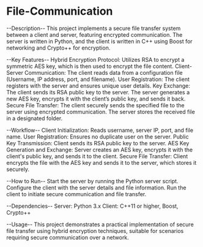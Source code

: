 # File-Communication
--Description--
This project implements a secure file transfer system between a client and server, featuring encrypted communication. The server is written in Python, and the client is written in C++ using Boost for networking and Crypto++ for encryption.

--Key Features--
Hybrid Encryption Protocol: Utilizes RSA to encrypt a symmetric AES key, which is then used to encrypt the file content.
Client-Server Communication: The client reads data from a configuration file (Username, IP address, port, and filename).
User Registration: The client registers with the server and ensures unique user details.
Key Exchange: The client sends its RSA public key to the server. The server generates a new AES key, encrypts it with the client’s public key, and sends it back.
Secure File Transfer: The client securely sends the specified file to the server using encrypted communication. The server stores the received file in a designated folder.

--Workflow--
Client Initialization: Reads username, server IP, port, and file name.
User Registration: Ensures no duplicate user on the server.
Public Key Transmission: Client sends its RSA public key to the server.
AES Key Generation and Exchange: Server creates an AES key, encrypts it with the client's public key, and sends it to the client.
Secure File Transfer: Client encrypts the file with the AES key and sends it to the server, which stores it securely.

--How to Run--
Start the server by running the Python server script.
Configure the client with the server details and file information.
Run the client to initiate secure communication and file transfer.

--Dependencies--
Server: Python 3.x
Client: C++11 or higher, Boost, Crypto++

--Usage--
This project demonstrates a practical implementation of secure file transfer using hybrid encryption techniques, suitable for scenarios requiring secure communication over a network.

